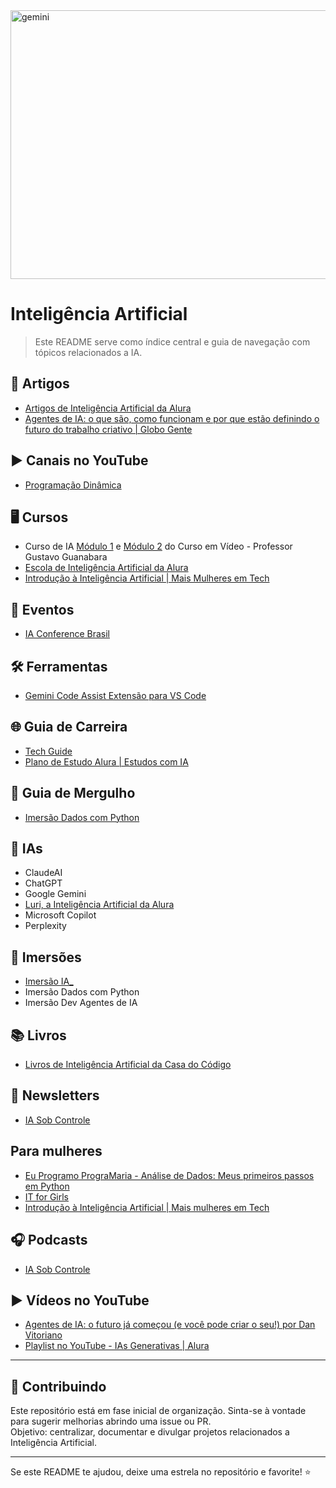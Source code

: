 <img width="800" height="430" alt="gemini" src="https://github.com/user-attachments/assets/6e24d782-2b8c-4a66-9c83-67036db1372a" />

# Inteligência Artificial

> Este README serve como índice central e guia de navegação com tópicos relacionados a IA. 

## 📝 Artigos 
- [Artigos de Inteligência Artificial da Alura](https://www.alura.com.br/artigos/inteligencia-artificial)
- [Agentes de IA: o que são, como funcionam e por que estão definindo o futuro do trabalho criativo | Globo Gente](https://gente.globo.com/agentes-de-ia-o-que-sao-e-como-funcionam/)


## ▶️ Canais no YouTube
- [Programação Dinâmica](https://www.youtube.com/@pgdinamica)


## 🖥️ Cursos
- Curso de IA [Módulo 1](https://www.cursoemvideo.com/curso/curso-gratis-de-inteligencia-artificial/) e [Módulo 2](https://www.cursoemvideo.com/curso/curso-gratis-de-inteligencia-artificial-modulo-02/) do Curso em Vídeo - Professor Gustavo Guanabara
- [Escola de Inteligência Artificial da Alura](https://www.alura.com.br/escola-inteligencia-artificial)
- [Introdução à Inteligência Artificial | Mais Mulheres em Tech](https://www.maismulheres.tech/courses/introducao-inteligencia-artificial)


## 📆 Eventos
- [IA Conference Brasil](https://www.iaconferencebrasil.com.br/)


## 🛠️ Ferramentas
- [Gemini Code Assist Extensão para VS Code](https://marketplace.visualstudio.com/items?itemName=Google.geminicodeassist)


## 🌐 Guia de Carreira
- [Tech Guide](https://techguide.sh/pt-BR/path/inteligencia-artificial/)
- [Plano de Estudo Alura | Estudos com IA](https://cursos.alura.com.br/estudos-com-ia-anamariasilva-1750857292515-p954220)
  

## :bookmark_tabs: Guia de Mergulho
- [Imersão Dados com Python](https://grupoalura.notion.site/Imers-o-Dados-com-Python-Guia-de-Mergulho-226379bdd09b808ca2e3d4d95a56b1ce)


## :robot: IAs
- ClaudeAI
- ChatGPT
- Google Gemini
- [Luri, a Inteligência Artificial da Alura](https://www.alura.com.br/luri-inteligencia-artificial)
- Microsoft Copilot
- Perplexity

## 🤿 Imersões
- [Imersão IA_](https://www.alura.com.br/imersao-ia-google-gemini-iii)
- Imersão Dados com Python
- Imersão Dev Agentes de IA

## 📚 Livros
- [Livros de Inteligência Artificial da Casa do Código](https://www.casadocodigo.com.br/collections/inteligencia-artificial)


## 📨 Newsletters
- [IA Sob Controle](https://conteudo.alura.com.br/newsletter-fora-de-controle)


## Para mulheres
- [Eu Programo PrograMaria - Análise de Dados: Meus primeiros passos em Python](https://www.programaria.org/cursos-programaria/analise-dados-primeiros-passos-python/)
- [IT for Girls](https://www.maismulheres.tech/courses/it-for-girls-2025)
- [Introdução à Inteligência Artificial | Mais mulheres em Tech](https://www.maismulheres.tech/courses/introducao-inteligencia-artificial)


## 🎧 Podcasts
- [IA Sob Controle](https://www.hipsters.network/podcasts/iasobcontrole)


## ▶️ Vídeos no YouTube

- [Agentes de IA: o futuro já começou (e você pode criar o seu!) por Dan Vitoriano](https://www.youtube.com/watch?v=yR2ZjfZTng4)
- [Playlist no YouTube - IAs Generativas | Alura](https://youtube.com/playlist?list=PLh2Y_pKOa4Ud316ih975nbh3YbF5R4uZP&si=Bue0FUztIL4mynzm)

---

## 🤝 Contribuindo

Este repositório está em fase inicial de organização. Sinta-se à vontade para sugerir melhorias abrindo uma issue ou PR. <br>
Objetivo: centralizar, documentar e divulgar projetos relacionados a Inteligência Artificial.

---

Se este README te ajudou, deixe uma estrela no repositório e favorite! ⭐
